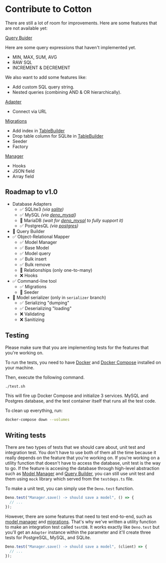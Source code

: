 # Contribute to Cotton

There are still a lot of room for improvements. Here are some features that are not available yet:

[Query Buider](./src/querybuilder.ts)

Here are some query expressions that haven't implemented yet.

- MIN, MAX, SUM, AVG
- RAW SQL
- INCREMENT & DECREMENT

We also want to add some features like:

- Add custom SQL query string.
- Nested queries (combining AND & OR hierarchically).

[Adapter](./src/adapters)

- Connect via URL

[Migrations](./src/migrations)

- Add index in [TableBuilder](./src/migrations/tablebuilder.ts)
- Drop table column for SQLite in [TableBuilder](./src/migrations/tablebuilder.ts)
- Seeder
- Factory

[Manager](./src/manager.ts)

- Hooks
- JSON field
- Array field

## Roadmap to v1.0

- Database Adapters
  - ✅ SQLite3 _(via [sqlite](https://github.com/dyedgreen/deno-sqlite))_
  - ✅ MySQL _(via [deno_mysql](https://manyuanrong/deno_mysql))_
  - 🚧 MariaDB _(wait for [deno_mysql](https://github.com/manyuanrong/deno_mysql) to fully support it)_
  - ✅ PostgresQL _(via [postgres](https://github.com/deno-postgres/deno-postgres))_
- 🚧 Query Builder
- ✅ Object-Relational Mapper
  - ✅ Model Manager
  - ✅ Base Model
  - ✅ Model query
  - ✅ Bulk insert
  - ✅ Bulk remove
  - 🚧 Relationships (only one-to-many)
  - ❌ Hooks
- ✅ Command-line tool
  - ✅ Migrations
  - 🚧 Seeder
- 🚧 Model serializer (only in `serializer` branch)
  - ✅ Serializing "dumping"
  - ✅ Deserializing "loading"
  - ❌ Validating
  - ❌ Sanitizing

## Testing

Please make sure that you are implementing tests for the features that you're working on.

To run the tests, you need to have [Docker](https://docs.docker.com/get-docker/) and [Docker Compose](https://docs.docker.com/compose/) installed on your machine.

Then, execute the following command.

```sh
./test.sh
```

This will fire up Docker Compose and initialize 3 services. MySQL and Postgres database, and the test container itself that runs all the test code.

To clean up everything, run:

```sh
docker-compose down --volumes
```

## Writing tests

There are two types of tests that we should care about, unit test and integration test. You don't have to use both of them all the time because it really depends on the feature that you're working on. If you're working on a utility function that doesn't have to access the database, unit test is the way to go. If the feature is accesing the database through high-level abstraction such as [Model Manager](https://rahmanfadhil.github.io/cotton) and [Query Builder](https://rahmanfadhil.github.io/cotton/guide/query-builder), you can still use unit test and them using `mock` library which served from the `testdeps.ts` file.

To make a unit test, you can simply use the `Deno.test` function.

```ts
Deno.test("Manager.save() -> should save a model", () => {
  // ...
});
```

However, there are some features that need to test end-to-end, such as [model manager](./src/manager.ts) and [migrations](./src/migrations/schema.ts). That's why we've written a utility function to make an integration test called `testDB`. It works exactly like `Deno.test` but you'll get an `Adapter` instance within the parameter and it'll create three tests for PostgreSQL, MySQL, and SQLite.

```ts
Deno.test("Manager.save() -> should save a model", (client) => {
  // ...
});
```
